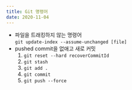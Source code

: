 ```yaml
---
title: Git 명령어
date: 2020-11-04
---
```


- 파일을 트래킹하지 않는 명령어  
    `git update-index --assume-unchanged [file]`
- pushed commit을 없애고 새로 커밋
    1. `git reset --hard recoverCommitId`
    1. `git stash`
    1. `git add .`
    1. `git commit`
    1. `git push --force`